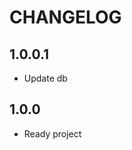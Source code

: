 CHANGELOG
==============

1.0.0.1
-----------------
  * Update db

1.0.0
-----------------
  * Ready project
